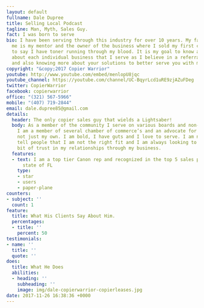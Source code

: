 ```yaml
---
layout: default
fullname: Dale Dupree
title: Selling Local Podcast
tagline: Man, Myth, Sales Guy.
fact: I was born to serve
bio: I have been serving through this industry for over 10 years. My father before
  me is my mentor and the owner of the business where I sold my first copier, needless
  to say I have toner running through my blood. It is my goal to know and learn more
  about each individual business that I serve as I believe in a referral relationship
  and also knowing more about your solutions to better serve you with mine.
copyright: "&copy;2017 Copier Warrior"
youtube: http://www.youtube.com/embed/menlopU8jqc
youtube_channel: https://youtube.com/channel/UC-BqyrLcd1uRE9zjAZuFDeg
twitter: CopierWarrior
facebook: copierwarrior
office: "(321) 567-5966"
mobile: "(407) 719-2844"
email: dale.dupree85@gmail.com
details:
  header: The only copier sales guy that wields a Lightsaber!
  body: As a member of the community I serve on various boards and non-profit committees.
    I am a member of several chamber of commerce’s and an advocate for other industries,
    not just my own. I am bold, I have guts and I love to serve. I am not afraid to
    tell people that I am not the right fit and I am always looking to earn that extra
    bit of trust in my relationships through my business.
  features:
  - text: I am a top tier Canon rep and recognized in the top 5 sales people for the
      state of FL
    type:
    - star
    - users
    - paper-plane
counters:
- subject: ''
  count: 1
feature:
  title: What His Clients Say About Him.
  percentages:
  - title: ''
    percent: 50
testimonials:
- name: ''
  title: ''
  quote: ''
does:
  title: What He Does
  abilities:
  - heading: ''
    subheading: ''
    image: img/dale-copierwarrior-copierleases.jpg
date: 2017-11-26 16:38:36 +0000
---
```

